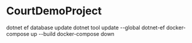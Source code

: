 # CourtDemoProject

dotnet ef database update
dotnet tool update --global dotnet-ef
docker-compose up --build
docker-compose down